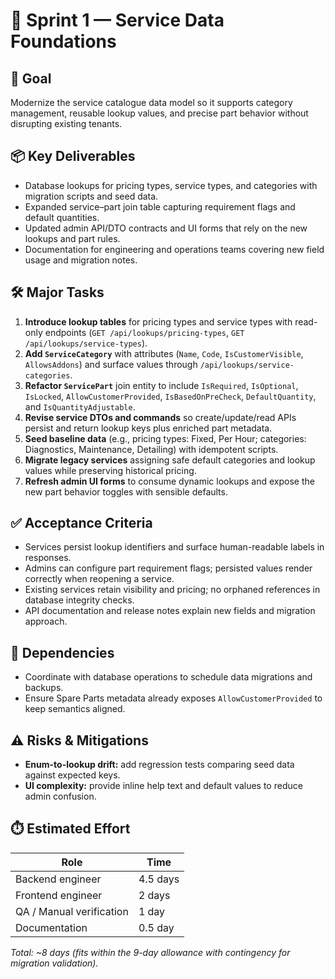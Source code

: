 # 🚀 Sprint 1 — Service Data Foundations

## 🎯 Goal
Modernize the service catalogue data model so it supports category management, reusable lookup values, and precise part behavior without disrupting existing tenants.

## 📦 Key Deliverables
- Database lookups for pricing types, service types, and categories with migration scripts and seed data.
- Expanded service–part join table capturing requirement flags and default quantities.
- Updated admin API/DTO contracts and UI forms that rely on the new lookups and part rules.
- Documentation for engineering and operations teams covering new field usage and migration notes.

## 🛠️ Major Tasks
1. **Introduce lookup tables** for pricing types and service types with read-only endpoints (`GET /api/lookups/pricing-types`, `GET /api/lookups/service-types`).
2. **Add `ServiceCategory`** with attributes (`Name`, `Code`, `IsCustomerVisible`, `AllowsAddons`) and surface values through `/api/lookups/service-categories`.
3. **Refactor `ServicePart`** join entity to include `IsRequired`, `IsOptional`, `IsLocked`, `AllowCustomerProvided`, `IsBasedOnPreCheck`, `DefaultQuantity`, and `IsQuantityAdjustable`.
4. **Revise service DTOs and commands** so create/update/read APIs persist and return lookup keys plus enriched part metadata.
5. **Seed baseline data** (e.g., pricing types: Fixed, Per Hour; categories: Diagnostics, Maintenance, Detailing) with idempotent scripts.
6. **Migrate legacy services** assigning safe default categories and lookup values while preserving historical pricing.
7. **Refresh admin UI forms** to consume dynamic lookups and expose the new part behavior toggles with sensible defaults.

## ✅ Acceptance Criteria
- Services persist lookup identifiers and surface human-readable labels in responses.
- Admins can configure part requirement flags; persisted values render correctly when reopening a service.
- Existing services retain visibility and pricing; no orphaned references in database integrity checks.
- API documentation and release notes explain new fields and migration approach.

## 🔗 Dependencies
- Coordinate with database operations to schedule data migrations and backups.
- Ensure Spare Parts metadata already exposes `AllowCustomerProvided` to keep semantics aligned.

## ⚠️ Risks & Mitigations
- **Enum-to-lookup drift:** add regression tests comparing seed data against expected keys.
- **UI complexity:** provide inline help text and default values to reduce admin confusion.

## ⏱️ Estimated Effort
| Role | Time |
| --- | --- |
| Backend engineer | 4.5 days |
| Frontend engineer | 2 days |
| QA / Manual verification | 1 day |
| Documentation | 0.5 day |

_Total: ~8 days (fits within the 9-day allowance with contingency for migration validation)._ 

